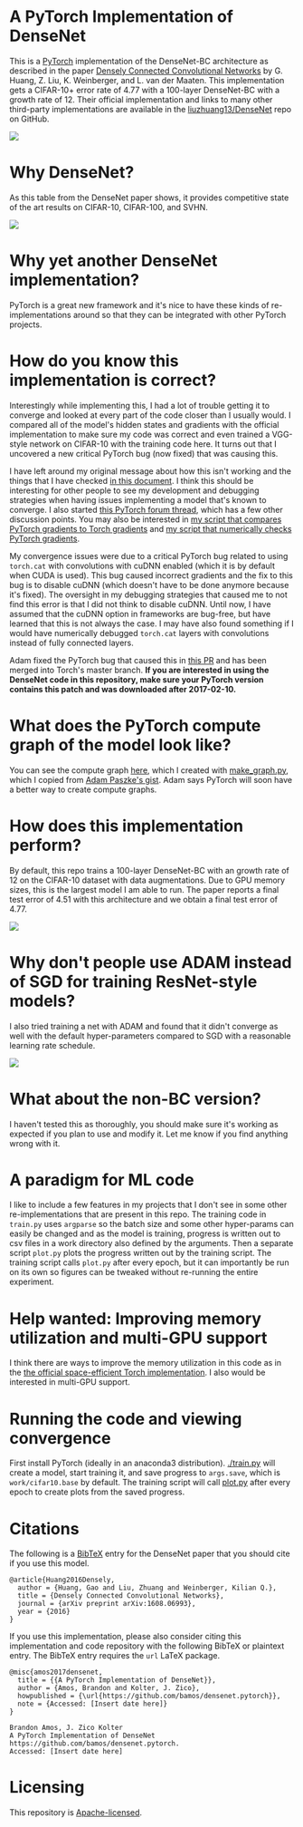 # A PyTorch Implementation of DenseNet

This is a [PyTorch](http://pytorch.org/) implementation of the
DenseNet-BC architecture as described in the
paper [Densely Connected Convolutional Networks](https://arxiv.org/abs/1608.06993)
by G. Huang, Z. Liu, K. Weinberger, and L. van der Maaten.
This implementation gets a CIFAR-10+ error rate of
4.77 with a 100-layer DenseNet-BC with a growth rate of 12.
Their official implementation and links to many other
third-party implementations are available in the
[liuzhuang13/DenseNet](https://github.com/liuzhuang13/DenseNet)
repo on GitHub.

![](images/header.png)

# Why DenseNet?

As this table from the DenseNet paper shows, it provides
competitive state of the art results on CIFAR-10,
CIFAR-100, and SVHN.

![](images/densenet-err-table.png)

# Why yet another DenseNet implementation?

PyTorch is a great new framework and it's nice to have these
kinds of re-implementations around so that they can be integrated
with other PyTorch projects.

# How do you know this implementation is correct?

Interestingly while implementing this, I had a lot of
trouble getting it to converge and looked at every part
of the code closer than I usually would.
I compared all of the model's hidden states and gradients
with the official implementation to make sure my code was correct
and even trained a VGG-style network on CIFAR-10 with the
training code here.
It turns out that I uncovered a new critical PyTorch
bug (now fixed) that was causing this.

I have left around my original message about how this
isn't working and the things that I have checked
[in this document](attic/debugging-discussion.md).
I think this should be interesting for other people to
see my development and debugging strategies when
having issues implementing a model that's known
to converge.
I also started
[this PyTorch forum thread](https://discuss.pytorch.org/t/help-debugging-densenet-model-on-cifar-10/412),
which has a few other discussion points.
You may also be interested in
[my script that
compares PyTorch gradients to Torch gradients](https://github.com/bamos/densenet.pytorch/blob/master/attic/compare-pytorch-and-torch-grads.py)
and
[my script that numerically checks PyTorch gradients](https://github.com/bamos/densenet.pytorch/blob/master/attic/numcheck-grads.py).

My convergence issues were due to a critical PyTorch bug
related to using `torch.cat` with convolutions with cuDNN
enabled (which it is by default when CUDA is used).
This bug caused incorrect gradients and the fix to
this bug is to disable cuDNN (which doesn't have
to be done anymore because it's fixed).
The oversight in my debugging strategies that caused me to
not find this error is that I did not think to disable cuDNN.
Until now, I have assumed that the cuDNN option in frameworks
are bug-free, but have learned that this is not always the case.
I may have also found something if I would have numerically
debugged `torch.cat` layers with convolutions instead of
fully connected layers.

Adam fixed the PyTorch bug that caused this in
[this PR](https://github.com/pytorch/pytorch/pull/708)
and has been merged into Torch's master branch.
**If you are interested in using the DenseNet code in
this repository, make sure your PyTorch version
contains this patch and was downloaded after 2017-02-10.**

# What does the PyTorch compute graph of the model look like?

You can see the compute graph [here](images/model.png),
which I created with [make_graph.py](https://github.com/bamos/densenet.pytorch/blob/master/make_graph.py),
which I copied from
[Adam Paszke's gist](https://gist.github.com/apaszke/01aae7a0494c55af6242f06fad1f8b70).
Adam says PyTorch will soon have a better way to create
compute graphs.

# How does this implementation perform?

By default, this repo trains a 100-layer DenseNet-BC with
an growth rate of 12 on the CIFAR-10 dataset with
data augmentations.
Due to GPU memory sizes, this is the largest model I am able to run.
The paper reports a final test error of 4.51 with this
architecture and we obtain a final test error of 4.77.

![](images/sgd-loss-error.png)

# Why don't people use ADAM instead of SGD for training ResNet-style models?

I also tried training a net with ADAM and found that it didn't
converge as well with the default hyper-parameters compared
to SGD with a reasonable learning rate schedule.

![](images/adam-loss-error.png)

# What about the non-BC version?

I haven't tested this as thoroughly, you should make sure
it's working as expected if you plan to use and modify it.
Let me know if you find anything wrong with it.

# A paradigm for ML code

I like to include a few features in my projects
that I don't see in some other re-implementations
that are present in this repo.
The training code in `train.py` uses `argparse` so the batch size
and some other hyper-params can easily be changed
and as the model is training, progress is written
out to csv files in a work directory also defined
by the arguments.
Then a separate script `plot.py` plots the
progress written out by the training script.
The training script calls `plot.py` after every epoch,
but it can importantly be run on its own so figures
can be tweaked without re-running the entire experiment.

# Help wanted: Improving memory utilization and multi-GPU support

I think there are ways to improve the memory utilization
in this code as in the
[the official space-efficient Torch implementation](https://github.com/gaohuang/DenseNet_lite).
I also would be interested in multi-GPU support.

# Running the code and viewing convergence

First install PyTorch (ideally in an anaconda3 distribution).
[./train.py](./train.py) will create a model, start training it,
and save progress to `args.save`, which is
`work/cifar10.base` by default.
The training script will call [plot.py](./plot.py) after
every epoch to create plots from the saved progress.

# Citations

The following is a [BibTeX](http://www.bibtex.org/)
entry for the DenseNet paper that you should cite
if you use this model.

```
@article{Huang2016Densely,
  author = {Huang, Gao and Liu, Zhuang and Weinberger, Kilian Q.},
  title = {Densely Connected Convolutional Networks},
  journal = {arXiv preprint arXiv:1608.06993},
  year = {2016}
}
```

If you use this implementation, please also consider citing this implementation and
code repository with the following BibTeX or plaintext entry.
The BibTeX entry requires the `url` LaTeX package.

```
@misc{amos2017densenet,
  title = {{A PyTorch Implementation of DenseNet}},
  author = {Amos, Brandon and Kolter, J. Zico},
  howpublished = {\url{https://github.com/bamos/densenet.pytorch}},
  note = {Accessed: [Insert date here]}
}

Brandon Amos, J. Zico Kolter
A PyTorch Implementation of DenseNet
https://github.com/bamos/densenet.pytorch.
Accessed: [Insert date here]
```

# Licensing

This repository is
[Apache-licensed](https://github.com/bamos/densenet.pytorch/blob/master/LICENSE).
